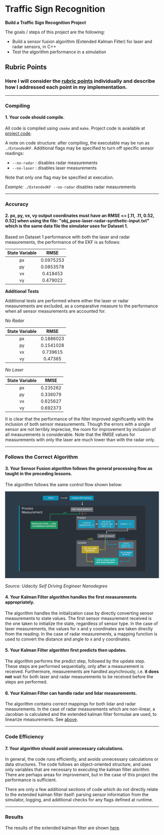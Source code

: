 # **Traffic Sign Recognition** 

<!-- ## Writeup

### You can use this file as a template for your writeup if you want to submit it as a markdown file, but feel free to use some other method and submit a pdf if you prefer.

--- -->

**Build a Traffic Sign Recognition Project**

The goals / steps of this project are the following:
* Build a sensor fusion algorithm (Extended Kalman Filter) for laser and radar sensors, in C++
* Test the algorithm performance in a simulation


[//]: # (Image References)

[image1]: ./Docs/report_files/ekf_flowchart.jpg "EKF Process Flowchart"

## Rubric Points
### Here I will consider the [rubric points](https://review.udacity.com/#!/rubrics/748/view) individually and describe how I addressed each point in my implementation.  

---
### Compiling

#### 1. Your code should compile.

All code is compiled using `cmake` and `make`. Project code is available at [project code](https://github.com/rezarajan/sdc-extended-kalman-filter).

A note on code structure: after compiling, the executable may be run as `./ExtendedKF`. Additional flags may be specified to turn off specific sensor readings:

* `--no-radar` : disables radar measurements
* `--no-laser` : disables laser measurements

Note that only one flag may be specified at execution.

_Example:_ `./ExtendedKF --no-radar` disables radar measurements


---
### Accuracy

#### 2. px, py, vx, vy output coordinates must have an RMSE <= [.11, .11, 0.52, 0.52] when using the file: "obj_pose-laser-radar-synthetic-input.txt" which is the same data file the simulator uses for Dataset 1.

Based on Dataset 1 performance with both the laser and radar measurements, the performance of the EKF is as follows:

|State Variable| RMSE       |
|:------------:|:----------:|
|px            |0.0975253   | 
|py            |0.0853578   | 
|vx            |0.418453    | 
|vy            |0.479022    | 

**Additional Tests**

Additional tests are performed where either the laser or radar measurements are excluded, as a comparative measure to the performance when all sensor measurements are accounted for.

_No Radar_

|State Variable| RMSE       |
|:------------:|:----------:|
|px            |0.1886023   | 
|py            |0.1541028   | 
|vx            |0.739615    | 
|vy            |0.47365     | 
 

_No Laser_

|State Variable| RMSE       |
|:------------:|:----------:|
|px            |0.235262    | 
|py            |0.336079    | 
|vx            |0.625627    | 
|vy            |0.692373    |


It is clear that the performance of the filter improved significantly with the inclusion of both sensor measurements. Though the errors with a single sensor are not terribly imprecise, the room for improvement by inclusion of all measurements is considerable. Note that the RMSE values for measurements with only the laser are much lower than with the radar only.

---

### Follows the Correct Algorithm

#### 3. Your Sensor Fusion algorithm follows the general processing flow as taught in the preceding lessons.

The algorithm follows the same control flow shown below:

![image1]

_Source: Udacity Self Driving Engineer Nanodegree_

#### 4. Your Kalman Filter algorithm handles the first measurements appropriately.

The algorithm handles the initialization case by directly converting sensor measurements to state values. The first sensor measurement received is the one taken to initialize the state, regardless of sensor type. In the case of laser measurements, the values for x and y coordinates are taken directly from the reading. In the case of radar measurements, a mapping function is used to convert the distance and angle to x and y coordinates.

#### 5. Your Kalman Filter algorithm first predicts then updates.

The algorithm performs the predict step, followed by the update step. These steps are performed sequentially, only after a measurement is received. Furthermore, measurements are handled asynchrously, i.e. **it does not** wait for both laser and radar measurements to be received before the steps are performed.

#### 6. Your Kalman Filter can handle radar and lidar measurements.

The algorithm contains correct mappings for both lidar and radar measurements. In the case of radar measurements which are non-linear, a Jacobian is calculated and the extended kalman filter formulae are used, to linearize measurements. See [above](#3-your-sensor-fusion-algorithm-follows-the-general-processing-flow-as-taught-in-the-preceding-lessons).

---
### Code Efficiency

#### 7. Your algorithm should avoid unnecessary calculations.

In general, the code runs efficiently, and avoids unnecessary calculations or data structures. The code follows an object-oriented structure, and uses only variables that are necessary to executing the kalman filter alorithm. There are perhaps areas for improvement, but in the case of this project the performance is sufficient.

There are only a few additional sections of code which do not directly relate to the extended kalman filter itself: parsing sensor information from the simulator, logging, and additional checks for any flags defined at runtime.

---

### Results

The results of the extended kalman filter are shown [here](https://youtu.be/pOxVQBDDOpQ).